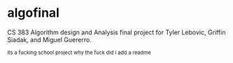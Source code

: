 # algofinal
CS 383 Algorithm design and Analysis final project for Tyler Lebovic, Griffin Siadak, and Miguel Guererro.


<sub>its a fucking school project why the fuck did i add a readme</sub>
